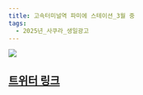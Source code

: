 ```yaml
---
title: 고속터미널역 파미에 스테이션_3월 중
tags:
  - 2025년_사쿠라_생일광고
---
```


<img src="https://pbs.twimg.com/ext_tw_video_thumb/1893949106415890433/pu/img/ccnCU-dfhAj_kWKI.jpg" >


## [트위터 링크](https://x.com/picnic_kr/status/1893949173247955014)